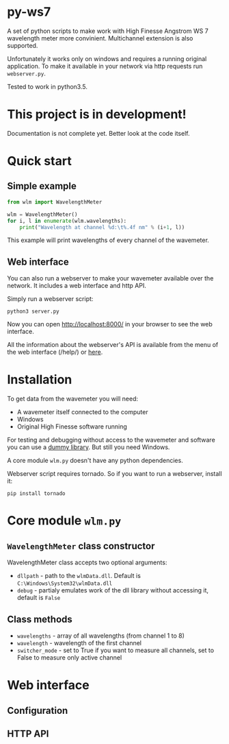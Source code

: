 # py-ws7

A set of python scripts to make work with High Finesse Angstrom WS 7 wavelength meter more convinient. Multichannel extension is also supported.

Unfortunately it works only on windows and requires a running original application. To make it available in your network via http requests run `webserver.py`.

Tested to work in python3.5.

# This project is in development!

Documentation is not complete yet. Better look at the code itself.

# Quick start

## Simple example

```py
from wlm import WavelengthMeter

wlm = WavelengthMeter()
for i, l in enumerate(wlm.wavelengths):
    print("Wavelength at channel %d:\t%.4f nm" % (i+1, l))
```

This example will print wavelengths of every channel of the wavemeter.

## Web interface

You can also run a webserver to make your wavemeter available over the network. It includes a web interface and http API.

Simply run a webserver script:

```
python3 server.py
```

Now you can open [http://localhost:8000/](http://localhost:8000/) in your browser to see the web interface.

All the information about the webserver's API is available from the menu of the web interface (/help/) or [here](#web-interface-1).

# Installation

To get data from the wavemeter you will need:
- A wavemeter itself connected to the computer
- Windows
- Original High Finesse software running

For testing and debugging without access to the wavemeter and software you can use a [dummy library](wlmData/wlmData-test.dll). But still you need Windows.

A core module `wlm.py` doesn't have any python dependencies.

Webserver script requires tornado. So if you want to run a webserver, install it:

```
pip install tornado
```

# Core module `wlm.py`

## `WavelengthMeter` class constructor

WavelengthMeter class accepts two optional arguments:
- `dllpath` - path to the `wlmData.dll`. Default is `C:\Windows\System32\wlmData.dll`
- `debug` - partialy emulates work of the dll library without accessing it, default is `False`

## Class methods

- `wavelengths` - array of all wavelengths (from channel 1 to 8)
- `wavelength` - wavelength of the first channel
- `switcher_mode` - set to True if you want to measure all channels, set to False to measure only active channel

# Web interface

## Configuration

## HTTP API

